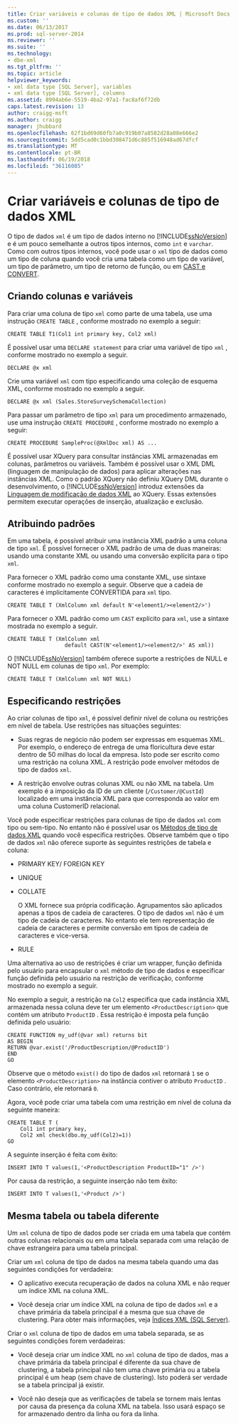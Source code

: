 ```yaml
---
title: Criar variáveis e colunas de tipo de dados XML | Microsoft Docs
ms.custom: ''
ms.date: 06/13/2017
ms.prod: sql-server-2014
ms.reviewer: ''
ms.suite: ''
ms.technology:
- dbe-xml
ms.tgt_pltfrm: ''
ms.topic: article
helpviewer_keywords:
- xml data type [SQL Server], variables
- xml data type [SQL Server], columns
ms.assetid: 8994ab6e-5519-4ba2-97a1-fac8af6f72db
caps.latest.revision: 13
author: craigg-msft
ms.author: craigg
manager: jhubbard
ms.openlocfilehash: 62f1bd69d60fb7a0c919b07a8582d28a08e666e2
ms.sourcegitcommit: 5dd5cad0c1bbd308471d6c885f516948ad67dfcf
ms.translationtype: MT
ms.contentlocale: pt-BR
ms.lasthandoff: 06/19/2018
ms.locfileid: "36116085"
---
```

# <a name="create-xml-data-type-variables-and-columns"></a>Criar variáveis e colunas de tipo de dados XML
  O tipo de dados `xml` é um tipo de dados interno no [!INCLUDE[ssNoVersion](../../includes/ssnoversion-md.md)] e é um pouco semelhante a outros tipos internos, como `int` e `varchar`. Como com outros tipos internos, você pode usar o `xml` tipo de dados como um tipo de coluna quando você cria uma tabela como um tipo de variável, um tipo de parâmetro, um tipo de retorno de função, ou em [CAST e CONVERT](/sql/t-sql/functions/cast-and-convert-transact-sql).  
  
## <a name="creating-columns-and-variables"></a>Criando colunas e variáveis  
 Para criar uma coluna de tipo `xml` como parte de uma tabela, use uma instrução `CREATE TABLE` , conforme mostrado no exemplo a seguir:  
  
```  
CREATE TABLE T1(Col1 int primary key, Col2 xml)   
```  
  
 É possível usar uma `DECLARE statement` para criar uma variável de tipo `xml` , conforme mostrado no exemplo a seguir.  
  
```  
DECLARE @x xml   
```  
  
 Crie uma variável `xml` com tipo especificando uma coleção de esquema XML, conforme mostrado no exemplo a seguir.  
  
```  
DECLARE @x xml (Sales.StoreSurveySchemaCollection)  
```  
  
 Para passar um parâmetro de tipo `xml` para um procedimento armazenado, use uma instrução `CREATE PROCEDURE` , conforme mostrado no exemplo a seguir:  
  
```  
CREATE PROCEDURE SampleProc(@XmlDoc xml) AS ...   
```  
  
 É possível usar XQuery para consultar instâncias XML armazenadas em colunas, parâmetros ou variáveis. Também é possível usar o XML DML (linguagem de manipulação de dados) para aplicar alterações nas instâncias XML. Como o padrão XQuery não definiu XQuery DML durante o desenvolvimento, o [!INCLUDE[ssNoVersion](../../includes/ssnoversion-md.md)] introduz extensões da [Linguagem de modificação de dados XML](/sql/t-sql/xml/xml-data-modification-language-xml-dml) ao XQuery. Essas extensões permitem executar operações de inserção, atualização e exclusão.  
  
## <a name="assigning-defaults"></a>Atribuindo padrões  
 Em uma tabela, é possível atribuir uma instância XML padrão a uma coluna de tipo `xml`. É possível fornecer o XML padrão de uma de duas maneiras: usando uma constante XML ou usando uma conversão explícita para o tipo `xml`.  
  
 Para fornecer o XML padrão como uma constante XML, use sintaxe conforme mostrado no exemplo a seguir. Observe que a cadeia de caracteres é implicitamente CONVERTIDA para `xml` tipo.  
  
```  
CREATE TABLE T (XmlColumn xml default N'<element1/><element2/>')  
```  
  
 Para fornecer o XML padrão como um `CAST` explícito para `xml`, use a sintaxe mostrada no exemplo a seguir.  
  
```  
CREATE TABLE T (XmlColumn xml   
                  default CAST(N'<element1/><element2/>' AS xml))  
```  
  
 O [!INCLUDE[ssNoVersion](../../includes/ssnoversion-md.md)] também oferece suporte a restrições de NULL e NOT NULL em colunas de tipo `xml`. Por exemplo:  
  
```  
CREATE TABLE T (XmlColumn xml NOT NULL)  
```  
  
## <a name="specifying-constraints"></a>Especificando restrições  
 Ao criar colunas de tipo `xml`, é possível definir nível de coluna ou restrições em nível de tabela. Use restrições nas situações seguintes:  
  
-   Suas regras de negócio não podem ser expressas em esquemas XML. Por exemplo, o endereço de entrega de uma floricultura deve estar dentro de 50 milhas do local da empresa. Isto pode ser escrito como uma restrição na coluna XML. A restrição pode envolver métodos de tipo de dados `xml`.  
  
-   A restrição envolve outras colunas XML ou não XML na tabela. Um exemplo é a imposição da ID de um cliente (`/Customer/@CustId`) localizado em uma instância XML para que corresponda ao valor em uma coluna CustomerID relacional.  
  
 Você pode especificar restrições para colunas de tipo de dados `xml` com tipo ou sem-tipo. No entanto não é possível usar os [Métodos de tipo de dados XML](/sql/t-sql/xml/xml-data-type-methods) quando você especifica restrições. Observe também que o tipo de dados `xml` não oferece suporte às seguintes restrições de tabela e coluna:  
  
-   PRIMARY KEY/ FOREIGN KEY  
  
-   UNIQUE  
  
-   COLLATE  
  
     O XML fornece sua própria codificação. Agrupamentos são aplicados apenas a tipos de cadeia de caracteres. O tipo de dados `xml` não é um tipo de cadeia de caracteres. No entanto ele tem representação de cadeia de caracteres e permite conversão em tipos de cadeia de caracteres e vice-versa.  
  
-   RULE  
  
 Uma alternativa ao uso de restrições é criar um wrapper, função definida pelo usuário para encapsular o `xml` método de tipo de dados e especificar função definida pelo usuário na restrição de verificação, conforme mostrado no exemplo a seguir.  
  
 No exemplo a seguir, a restrição na `Col2` especifica que cada instância XML armazenada nessa coluna deve ter um elemento `<ProductDescription>` que contém um atributo `ProductID` . Essa restrição é imposta pela função definida pelo usuário:  
  
```  
CREATE FUNCTION my_udf(@var xml) returns bit  
AS BEGIN   
RETURN @var.exist('/ProductDescription/@ProductID')  
END  
GO  
```  
  
 Observe que o método `exist()` do tipo de dados `xml` retornará `1` se o elemento `<ProductDescription>` na instância contiver o atributo `ProductID` . Caso contrário, ele retornará `0`.  
  
 Agora, você pode criar uma tabela com uma restrição em nível de coluna da seguinte maneira:  
  
```  
CREATE TABLE T (  
    Col1 int primary key,   
    Col2 xml check(dbo.my_udf(Col2)=1))  
GO  
```  
  
 A seguinte inserção é feita com êxito:  
  
```  
INSERT INTO T values(1,'<ProductDescription ProductID="1" />')  
```  
  
 Por causa da restrição, a seguinte inserção não tem êxito:  
  
```  
INSERT INTO T values(1,'<Product />')  
```  
  
## <a name="same-or-different-table"></a>Mesma tabela ou tabela diferente  
 Um `xml` coluna de tipo de dados pode ser criada em uma tabela que contém outras colunas relacionais ou em uma tabela separada com uma relação de chave estrangeira para uma tabela principal.  
  
 Criar um `xml` coluna de tipo de dados na mesma tabela quando uma das seguintes condições for verdadeira:  
  
-   O aplicativo executa recuperação de dados na coluna XML e não requer um índice XML na coluna XML.  
  
-   Você deseja criar um índice XML na coluna de tipo de dados `xml` e a chave primária da tabela principal é a mesma que sua chave de clustering. Para obter mais informações, veja [Índices XML &#40;SQL Server&#41;](xml-indexes-sql-server.md).  
  
 Criar o `xml` coluna de tipo de dados em uma tabela separada, se as seguintes condições forem verdadeiras:  
  
-   Você deseja criar um índice XML no `xml` coluna de tipo de dados, mas a chave primária da tabela principal é diferente da sua chave de clustering, a tabela principal não tem uma chave primária ou a tabela principal é um heap (sem chave de clustering). Isto poderá ser verdade se a tabela principal já existir.  
  
-   Você não deseja que as verificações de tabela se tornem mais lentas por causa da presença da coluna XML na tabela. Isso usará espaço se for armazenado dentro da linha ou fora da linha.  
  
  
